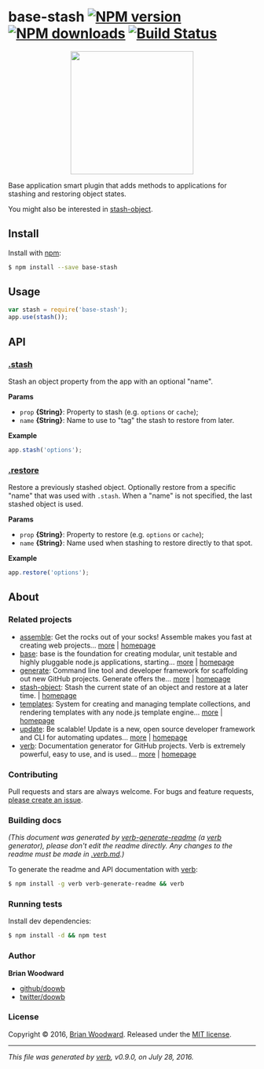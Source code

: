 # base-stash [![NPM version](https://img.shields.io/npm/v/base-stash.svg?style=flat)](https://www.npmjs.com/package/base-stash) [![NPM downloads](https://img.shields.io/npm/dm/base-stash.svg?style=flat)](https://npmjs.org/package/base-stash) [![Build Status](https://img.shields.io/travis/node-base/base-stash.svg?style=flat)](https://travis-ci.org/node-base/base-stash)

<p align="center">
<a href="https://github.com/node-base/base-stash">
<img height="250" width="250" src="https://raw.githubusercontent.com/node-base/base-stash/master/docs/logo.png">
</a>
</p>
Base application smart plugin that adds methods to applications for stashing and restoring object states.

You might also be interested in [stash-object](https://github.com/doowb/stash-object).

## Install

Install with [npm](https://www.npmjs.com/):

```sh
$ npm install --save base-stash
```

## Usage

```js
var stash = require('base-stash');
app.use(stash());
```

## API

### [.stash](index.js#L27)

Stash an object property from the app with an optional "name".

**Params**

* `prop` **{String}**: Property to stash (e.g. `options` or `cache`);
* `name` **{String}**: Name to use to "tag" the stash to restore from later.

**Example**

```js
app.stash('options');
```

### [.restore](index.js#L48)

Restore a previously stashed object. Optionally restore from a specific "name" that was used with `.stash`. When a "name" is not specified, the last stashed object is used.

**Params**

* `prop` **{String}**: Property to restore (e.g. `options` or `cache`);
* `name` **{String}**: Name used when stashing to restore directly to that spot.

**Example**

```js
app.restore('options');
```

## About

### Related projects

* [assemble](https://www.npmjs.com/package/assemble): Get the rocks out of your socks! Assemble makes you fast at creating web projects… [more](https://github.com/assemble/assemble) | [homepage](https://github.com/assemble/assemble "Get the rocks out of your socks! Assemble makes you fast at creating web projects. Assemble is used by thousands of projects for rapid prototyping, creating themes, scaffolds, boilerplates, e-books, UI components, API documentation, blogs, building websit")
* [base](https://www.npmjs.com/package/base): base is the foundation for creating modular, unit testable and highly pluggable node.js applications, starting… [more](https://github.com/node-base/base) | [homepage](https://github.com/node-base/base "base is the foundation for creating modular, unit testable and highly pluggable node.js applications, starting with a handful of common methods, like `set`, `get`, `del` and `use`.")
* [generate](https://www.npmjs.com/package/generate): Command line tool and developer framework for scaffolding out new GitHub projects. Generate offers the… [more](https://github.com/generate/generate) | [homepage](https://github.com/generate/generate "Command line tool and developer framework for scaffolding out new GitHub projects. Generate offers the robustness and configurability of Yeoman, the expressiveness and simplicity of Slush, and more powerful flow control and composability than either.")
* [stash-object](https://www.npmjs.com/package/stash-object): Stash the current state of an object and restore at a later time. | [homepage](https://github.com/doowb/stash-object "Stash the current state of an object and restore at a later time.")
* [templates](https://www.npmjs.com/package/templates): System for creating and managing template collections, and rendering templates with any node.js template engine… [more](https://github.com/jonschlinkert/templates) | [homepage](https://github.com/jonschlinkert/templates "System for creating and managing template collections, and rendering templates with any node.js template engine. Can be used as the basis for creating a static site generator or blog framework.")
* [update](https://www.npmjs.com/package/update): Be scalable! Update is a new, open source developer framework and CLI for automating updates… [more](https://github.com/update/update) | [homepage](https://github.com/update/update "Be scalable! Update is a new, open source developer framework and CLI for automating updates of any kind in code projects.")
* [verb](https://www.npmjs.com/package/verb): Documentation generator for GitHub projects. Verb is extremely powerful, easy to use, and is used… [more](https://github.com/verbose/verb) | [homepage](https://github.com/verbose/verb "Documentation generator for GitHub projects. Verb is extremely powerful, easy to use, and is used on hundreds of projects of all sizes to generate everything from API docs to readmes.")

### Contributing

Pull requests and stars are always welcome. For bugs and feature requests, [please create an issue](../../issues/new).

### Building docs

_(This document was generated by [verb-generate-readme](https://github.com/verbose/verb-generate-readme) (a [verb](https://github.com/verbose/verb) generator), please don't edit the readme directly. Any changes to the readme must be made in [.verb.md](.verb.md).)_

To generate the readme and API documentation with [verb](https://github.com/verbose/verb):

```sh
$ npm install -g verb verb-generate-readme && verb
```

### Running tests

Install dev dependencies:

```sh
$ npm install -d && npm test
```

### Author

**Brian Woodward**

* [github/doowb](https://github.com/doowb)
* [twitter/doowb](http://twitter.com/doowb)

### License

Copyright © 2016, [Brian Woodward](https://github.com/doowb).
Released under the [MIT license](https://github.com/node-base/base-stash/blob/master/LICENSE).

***

_This file was generated by [verb](https://github.com/verbose/verb), v0.9.0, on July 28, 2016._